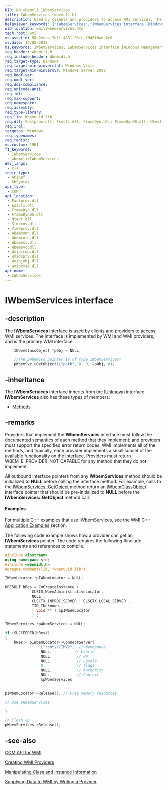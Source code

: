```yaml
---
UID: NN:wbemcli.IWbemServices
title: IWbemServices (wbemcli.h)
description: Used by clients and providers to access WMI services. The interface is implemented by WMI and WMI providers, and is the primary WMI interface.
helpviewer_keywords: ["IWbemServices","IWbemServices interface [Windows Management Instrumentation]","IWbemServices interface [Windows Management Instrumentation]","described","_hmm_iwbemservices","wbemcli/IWbemServices","wmi.iwbemservices"]
old-location: wmi\iwbemservices.htm
tech.root: wmi
ms.assetid: 58e2ecca-7d1f-4831-93fc-f946f8ada2c0
ms.date: 12/05/2018
ms.keywords: IWbemServices, IWbemServices interface [Windows Management Instrumentation], IWbemServices interface [Windows Management Instrumentation],described, _hmm_iwbemservices, wbemcli/IWbemServices, wmi.iwbemservices
req.header: wbemcli.h
req.include-header: Wbemidl.h
req.target-type: Windows
req.target-min-winverclnt: Windows Vista
req.target-min-winversvr: Windows Server 2008
req.kmdf-ver: 
req.umdf-ver: 
req.ddi-compliance: 
req.unicode-ansi: 
req.idl: 
req.max-support: 
req.namespace: 
req.assembly: 
req.type-library: 
req.lib: Wbemuuid.lib
req.dll: Fastprox.dll; Esscli.dll; FrameDyn.dll; FrameDynOS.dll; Ntevt.dll; Stdprov.dll; Viewprov.dll; Wbemcomn.dll; Wbemcore.dll; Wbemess.dll; Wbemsvc.dll; Wmipicmp.dll; Wmidcprv.dll; Wmipjobj.dll; Wmiprvsd.dll
req.irql: 
targetos: Windows
req.typenames: 
req.redist: 
ms.custom: 19H1
f1_keywords:
 - IWbemServices
 - wbemcli/IWbemServices
dev_langs:
 - c++
topic_type:
 - APIRef
 - kbSyntax
api_type:
 - COM
api_location:
 - Fastprox.dll
 - Esscli.dll
 - FrameDyn.dll
 - FrameDynOS.dll
 - Ntevt.dll
 - Stdprov.dll
 - Viewprov.dll
 - Wbemcomn.dll
 - Wbemcore.dll
 - Wbemess.dll
 - Wbemsvc.dll
 - Wmipicmp.dll
 - Wmidcprv.dll
 - Wmipjobj.dll
 - Wmiprvsd.dll
api_name:
 - IWbemServices
---
```


# IWbemServices interface


## -description

The <b>IWbemServices</b> interface is used by clients and providers to access WMI services. The interface is implemented by WMI and WMI providers, and is the primary WMI interface.

```cpp
    IWbemClassObject *pObj = NULL;

    //The pWbemSvc pointer is of type IWbemServices*
    pWbemSvc->GetObject(L"path", 0, 0, &pObj, 0);
```

## -inheritance

The <b xmlns:loc="http://microsoft.com/wdcml/l10n">IWbemServices</b> interface inherits from the <a href="/windows/desktop/api/unknwn/nn-unknwn-iunknown">IUnknown</a> interface. <b>IWbemServices</b> also has these types of members:
<ul>
<li><a href="https://docs.microsoft.com/">Methods</a></li>
</ul>

## -remarks

Providers that implement the 
<b>IWbemServices</b> interface must follow the documented semantics of each method that they implement; and providers must support the specified error return codes. WMI implements all of the methods, and typically, each provider implements a small subset of the available functionality on the interface. Providers must return WBEM_E_PROVIDER_NOT_CAPABLE for any method that  they do not implement.

All outbound interface pointers from any 
<b>IWbemServices</b> method should be initialized to <b>NULL</b> before calling the interface method. For example, 
calls to the <a href="/windows/desktop/api/wbemcli/nf-wbemcli-iwbemservices-getobject">IWbemServices::GetObject</a> method return an 
<a href="/windows/desktop/api/wbemcli/nn-wbemcli-iwbemclassobject">IWbemClassObject</a> interface pointer that should be pre-initialized to <b>NULL</b> before the <b>IWbemServices::GetObject</b> method  call.


#### Examples

For multiple C++ examples that use IWbemServices, see the <a href="/windows/desktop/WmiSdk/wmi-c---application-examples">WMI C++ Application Examples</a> section.

The following code example shows how a provider can get an 
<b>IWbemServices</b> pointer. The code requires the following #include statements and references to compile.


```cpp
#include <iostream>
using namespace std;
#include <wbemidl.h>
#pragma comment(lib, "wbemuuid.lib")
```

```cpp
IWbemLocator *pIWbemLocator = NULL;

HRESULT hRes = CoCreateInstance (
            CLSID_WbemAdministrativeLocator,
            NULL ,
            CLSCTX_INPROC_SERVER | CLSCTX_LOCAL_SERVER , 
            IID_IUnknown ,
            ( void ** ) &pIWbemLocator
            ) ;

IWbemServices *pWbemServices = NULL;

if (SUCCEEDED(hRes))
{
    hRes = pIWbemLocator->ConnectServer(
                L"root\\CIMV2",  // Namespace
                NULL,          // Userid
                NULL,           // PW
                NULL,           // Locale
                0,              // flags
                NULL,           // Authority
                NULL,           // Context
                &pWbemServices
                );

pIWbemLocator->Release(); // Free memory resources.

// Use pWbemServices

}

// Clean up
pWbemServices->Release();
```

## -see-also

<a href="/windows/desktop/WmiSdk/com-api-for-wmi">COM API for WMI</a>



<a href="/windows/desktop/WmiSdk/creating-wmi-providers">Creating WMI Providers</a>



<a href="/windows/desktop/WmiSdk/manipulating-class-and-instance-information">Manipulating Class and Instance Information</a>



<a href="/windows/desktop/WmiSdk/supplying-data-to-wmi-by-writing-a-provider">Supplying Data to WMI by Writing a Provider</a>
